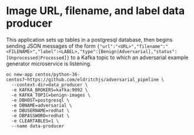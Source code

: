 # Image URL, filename, and label data producer

This application sets up tables in a postgresql database, then begins sending JSON messages of the form `{"url":"<URL>","filename":"<FILENAME>","label":<LABEL>,"type":[Benign|Adversarial],"status":[Unprocessed|Processed]}` to a Kafka topic to which an adversarial example generator microservice is listening. 

```
oc new-app centos/python-36-centos7~https://github.com/eldritchjs/adversarial_pipeline \
  --context-dir=data_producer \
  -e KAFKA_BROKERS=kafka:9092 \
  -e KAFKA_TOPIC=benign-images \
  -e DBHOST=postgresql \
  -e DBNAME=adversarial \
  -e DBUSERNAME=redhat \
  -e DBPASSWORD=redhat \
  -e CLEARTABLES=1 \
  --name data-producer
```

